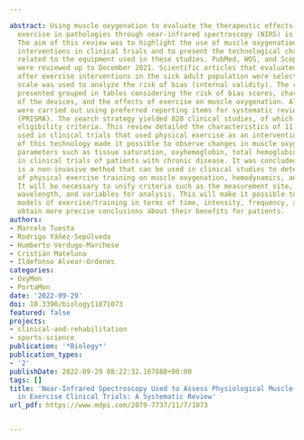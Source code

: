 ---
abstract: Using muscle oxygenation to evaluate the therapeutic effects of physical
  exercise in pathologies through near-infrared spectroscopy (NIRS) is of great interest.
  The aim of this review was to highlight the use of muscle oxygenation in exercise
  interventions in clinical trials and to present the technological characteristics
  related to the equipment used in these studies. PubMed, WOS, and Scopus databases
  were reviewed up to December 2021. Scientific articles that evaluated muscle oxygenation
  after exercise interventions in the sick adult population were selected. The PEDro
  scale was used to analyze the risk of bias (internal validity). The results were
  presented grouped in tables considering the risk of bias scores, characteristics
  of the devices, and the effects of exercise on muscle oxygenation. All the stages
  were carried out using preferred reporting items for systematic reviews and meta-analyses
  (PRISMA). The search strategy yielded 820 clinical studies, of which 18 met the
  eligibility criteria. This review detailed the characteristics of 11 NIRS devices
  used in clinical trials that used physical exercise as an intervention. The use
  of this technology made it possible to observe changes in muscle oxygenation/deoxygenation
  parameters such as tissue saturation, oxyhemoglobin, total hemoglobin, and deoxyhemoglobin
  in clinical trials of patients with chronic disease. It was concluded that NIRS
  is a non-invasive method that can be used in clinical studies to detect the effects
  of physical exercise training on muscle oxygenation, hemodynamics, and metabolism.
  It will be necessary to unify criteria such as the measurement site, frequency,
  wavelength, and variables for analysis. This will make it possible to compare different
  models of exercise/training in terms of time, intensity, frequency, and type to
  obtain more precise conclusions about their benefits for patients.
authors:
- Marcelo Tuesta
- Rodrigo Yáñez-Sepúlveda
- Humberto Verdugo-Marchese
- Cristián Mateluna
- Ildefonso Alvear-Ordenes
categories:
- OxyMon
- PortaMon
date: '2022-09-29'
doi: 10.3390/biology11071073
featured: false
projects:
- clinical-and-rehabilitation
- sports-science
publication: '*Biology*'
publication_types:
- '2'
publishDate: 2022-09-29 08:22:32.167888+00:00
tags: []
title: 'Near-Infrared Spectroscopy Used to Assess Physiological Muscle Adaptations
  in Exercise Clinical Trials: A Systematic Review'
url_pdf: https://www.mdpi.com/2079-7737/11/7/1073

---
